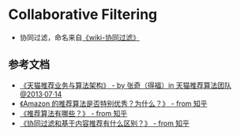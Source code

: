 # Collaborative Filtering
- 协同过滤，命名来自[《wiki-协同过滤》](https://zh.wikipedia.org/wiki/%E5%8D%94%E5%90%8C%E9%81%8E%E6%BF%BE)

## 参考文档
- [《天猫推荐业务与算法架构》 - by 张奇（得福）in 天猫推荐算法团队 @2013·07·14](http://topic.it168.com/factory/adc2013/doc/zhangqi.pdf)
- [《Amazon 的推荐算法是否特别优秀？为什么？》 - from 知乎](https://www.zhihu.com/question/19969010)
- [《推荐算法有哪些？》 - from 知乎](https://www.zhihu.com/question/20326697)
- [《协同过滤和基于内容推荐有什么区别？》 - from 知乎](https://www.zhihu.com/question/19971859)
